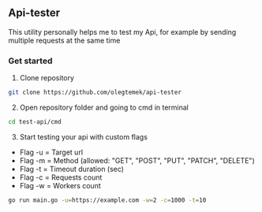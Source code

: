 ## Api-tester
This utility personally helps me to test my Api, for example by sending multiple requests at the same time


### Get started

1. Clone repository
```bash
git clone https://github.com/olegtemek/api-tester
```

2. Open repository folder and going to cmd in terminal
```bash
cd test-api/cmd
```

3. Start testing your api with custom flags
* Flag -u = Target url
* Flag -m = Method (allowed: "GET", "POST", "PUT", "PATCH", "DELETE")
* Flag -t = Timeout duration (sec)
* Flag -c = Requests count
* Flag -w = Workers count

```bash
go run main.go -u=https://example.com -w=2 -c=1000 -t=10
```